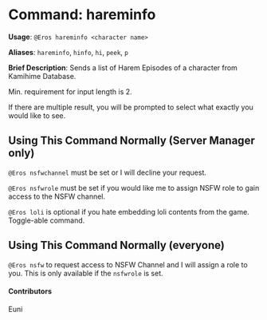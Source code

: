 # Command: hareminfo


**Usage**: `@Eros hareminfo <character name>`

**Aliases**: `hareminfo`, `hinfo`, `hi`, `peek`, `p`

**Brief Description**: Sends a list of Harem Episodes of a character from Kamihime Database.



Min. requirement for input length is 2.

If there are multiple result, you will be prompted to select what exactly you would like to see.


 

## Using This Command Normally (Server Manager only)


`@Eros nsfwchannel` must be set or I will decline your request.

`@Eros nsfwrole` must be set if you would like me to assign NSFW role to gain access to the NSFW channel.

`@Eros loli` is optional if you hate embedding loli contents from the game. Toggle-able command.

## Using This Command Normally (everyone)


`@Eros nsfw` to request access to NSFW Channel and I will assign a role to you. This is only available if the `nsfwrole` is set.


 

#### Contributors


Euni
